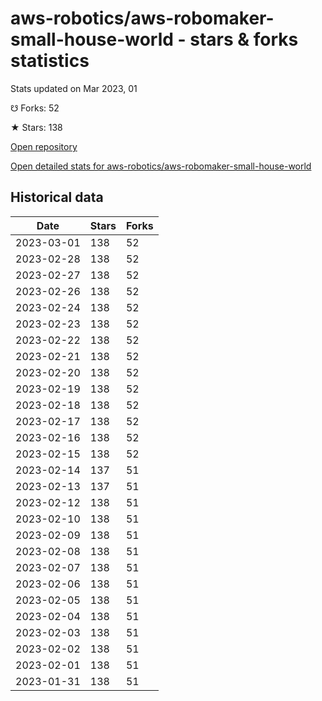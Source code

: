 # aws-robotics/aws-robomaker-small-house-world - stars & forks statistics

Stats updated on Mar 2023, 01

☋ Forks: 52

★ Stars: 138

[Open repository](https://github.com/aws-robotics/aws-robomaker-small-house-world)

[Open detailed stats for aws-robotics/aws-robomaker-small-house-world](https://reviewgithub.com/rep/aws-robotics/aws-robomaker-small-house-world)

## Historical data
| Date | Stars | Forks |
|------|-------|-------|
| 2023-03-01 | 138 | 52 | 
| 2023-02-28 | 138 | 52 | 
| 2023-02-27 | 138 | 52 | 
| 2023-02-26 | 138 | 52 | 
| 2023-02-24 | 138 | 52 | 
| 2023-02-23 | 138 | 52 | 
| 2023-02-22 | 138 | 52 | 
| 2023-02-21 | 138 | 52 | 
| 2023-02-20 | 138 | 52 | 
| 2023-02-19 | 138 | 52 | 
| 2023-02-18 | 138 | 52 | 
| 2023-02-17 | 138 | 52 | 
| 2023-02-16 | 138 | 52 | 
| 2023-02-15 | 138 | 52 | 
| 2023-02-14 | 137 | 51 | 
| 2023-02-13 | 137 | 51 | 
| 2023-02-12 | 138 | 51 | 
| 2023-02-10 | 138 | 51 | 
| 2023-02-09 | 138 | 51 | 
| 2023-02-08 | 138 | 51 | 
| 2023-02-07 | 138 | 51 | 
| 2023-02-06 | 138 | 51 | 
| 2023-02-05 | 138 | 51 | 
| 2023-02-04 | 138 | 51 | 
| 2023-02-03 | 138 | 51 | 
| 2023-02-02 | 138 | 51 | 
| 2023-02-01 | 138 | 51 | 
| 2023-01-31 | 138 | 51 | 

